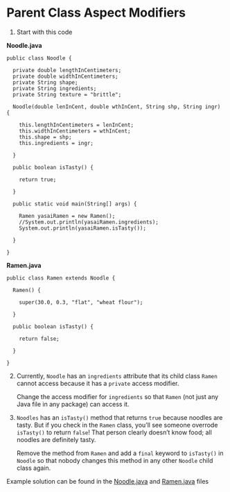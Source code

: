 # Parent Class Aspect Modifiers

1. Start with this code

**Noodle.java**

```
public class Noodle {
  
  private double lengthInCentimeters;
  private double widthInCentimeters;
  private String shape;
  private String ingredients;
  private String texture = "brittle";
  
  Noodle(double lenInCent, double wthInCent, String shp, String ingr) {
    
    this.lengthInCentimeters = lenInCent;
    this.widthInCentimeters = wthInCent;
    this.shape = shp;
    this.ingredients = ingr;
    
  }
  
  public boolean isTasty() {
    
    return true;
    
  }
  
  public static void main(String[] args) {
    
    Ramen yasaiRamen = new Ramen();
    //System.out.println(yasaiRamen.ingredients);
    System.out.println(yasaiRamen.isTasty());
    
  }
  
}
```

**Ramen.java**

```
public class Ramen extends Noodle {
  
  Ramen() {
    
    super(30.0, 0.3, "flat", "wheat flour");
    
  }
  
  public boolean isTasty() {
    
    return false;
    
  }
  
}
```

2. Currently, ```Noodle``` has an ```ingredients``` attribute that its child class ```Ramen``` cannot access because it has a ```private``` access modifier.

	Change the access modifier for ```ingredients``` so that ```Ramen``` (not just any Java file in any package) can access it.

3. ```Noodles``` has an ```isTasty()``` method that returns ```true``` because noodles are tasty. But if you check in the ```Ramen``` class, you’ll see someone overrode ```isTasty()``` to return ```false```! That person clearly doesn’t know food; all noodles are definitely tasty.

	Remove the method from ```Ramen``` and add a ```final``` keyword to ```isTasty()``` in ```Noodle``` so that nobody changes this method in any other ```Noodle``` child class again.

Example solution can be found in the [Noodle.java](https://github.com/keldavis/Java-Practice/blob/master/Foundations/9.%20Inheritance/Parent%20Class%20Aspect%20Modifiers/Noodle.java) and [Ramen.java](https://github.com/keldavis/Java-Practice/blob/master/Foundations/9.%20Inheritance/Parent%20Class%20Aspect%20Modifiers/Ramen.java) files